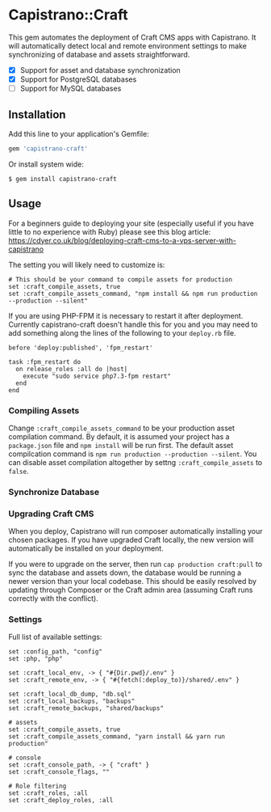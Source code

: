 # Capistrano::Craft

This gem automates the deployment of Craft CMS apps with Capistrano. It will automatically detect local and remote environment settings to make synchronizing of database and assets straightforward.

- [x] Support for asset and database synchronization
- [x] Support for PostgreSQL databases
- [ ] Support for MySQL databases

## Installation

Add this line to your application's Gemfile:

```ruby
gem 'capistrano-craft'
```

Or install system wide:

    $ gem install capistrano-craft

## Usage

For a beginners guide to deploying your site (especially useful if you have little to no experience with Ruby) please see this blog article: https://cdyer.co.uk/blog/deploying-craft-cms-to-a-vps-server-with-capistrano

The setting you will likely need to customize is:
```
# This should be your command to compile assets for production
set :craft_compile_assets, true
set :craft_compile_assets_command, "npm install && npm run production --production --silent"
```

If you are using PHP-FPM it is necessary to restart it after deployment. Currently capistrano-craft doesn't handle this for you and you may need to add something along the lines of the following to your `deploy.rb` file.

```
before 'deploy:published', 'fpm_restart'

task :fpm_restart do
  on release_roles :all do |host|
    execute "sudo service php7.3-fpm restart"
  end
end
```

### Compiling Assets

Change `:craft_compile_assets_command` to be your production asset compilation command. By default, it is assumed your project has a `package.json` file and  `npm install` will be run first. The default asset compilcation command is `npm run production --production --silent`. You can disable asset compilation altogether by settng `:craft_compile_assets` to `false`.

### Synchronize Database


### Upgrading Craft CMS

When you deploy, Capistrano will run composer automatically installing your chosen packages. If you have upgraded Craft locally, the new version will automatically be installed on your deployment.

If you were to upgrade on the server, then run `cap production craft:pull` to sync the database and assets down, the database would be running a newer version than your local codebase. This should be easily resolved by updating through Composer or the Craft admin area (assuming Craft runs correctly with the conflict).

### Settings

Full list of available settings:

```
set :config_path, "config"
set :php, "php"

set :craft_local_env, -> { "#{Dir.pwd}/.env" }
set :craft_remote_env, -> { "#{fetch(:deploy_to)}/shared/.env" }

set :craft_local_db_dump, "db.sql"
set :craft_local_backups, "backups"
set :craft_remote_backups, "shared/backups"

# assets
set :craft_compile_assets, true                                      
set :craft_compile_assets_command, "yarn install && yarn run production"

# console
set :craft_console_path, -> { "craft" }
set :craft_console_flags, ""

# Role filtering
set :craft_roles, :all
set :craft_deploy_roles, :all
```
